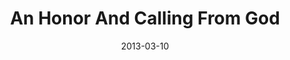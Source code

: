 ---
title: "An Honor And Calling From God"
speaker: "Barry Gin"
date: "2013-03-10"
sermonUrl: "//35.190.93.184/sermons/20130310_sunday_barry_gin_an_honor_and_calling_from_god.mp3"
---